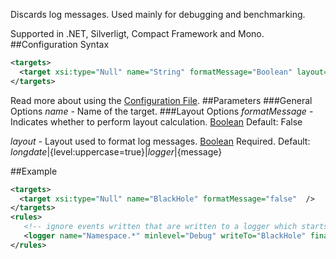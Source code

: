 Discards log messages. Used mainly for debugging and benchmarking. 

Supported in .NET, Silverligt, Compact Framework and Mono.
##Configuration Syntax
```xml
<targets>
  <target xsi:type="Null" name="String" formatMessage="Boolean" layout="Layout" />
</targets>
```
Read more about using the [Configuration File](Configuration-file).
##Parameters
###General Options
_name_ - Name of the target.
###Layout Options
_formatMessage_ - Indicates whether to perform layout calculation. [Boolean](Data-types) Default: False

_layout_ - Layout used to format log messages. [Boolean](Data-types) Required. Default: ${longdate}|${level:uppercase=true}|${logger}|${message}


##Example

```xml
<targets>
  <target xsi:type="Null" name="BlackHole" formatMessage="false"  />
</targets>
<rules>
   <!-- ignore events written that are written to a logger which starts with "Namespace." -->
   <logger name="Namespace.*" minlevel="Debug" writeTo="BlackHole" final="true" />     
</rules>
```